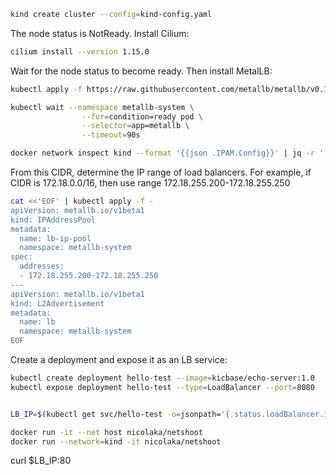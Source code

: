 

```sh
kind create cluster --config=kind-config.yaml
```

The node status is NotReady. Install Cilium:
```sh
cilium install --version 1.15.0
```

Wait for the node status to become ready. Then install MetalLB:

```sh
kubectl apply -f https://raw.githubusercontent.com/metallb/metallb/v0.13.7/config/manifests/metallb-native.yaml

kubectl wait --namespace metallb-system \
                --for=condition=ready pod \
                --selector=app=metallb \
                --timeout=90s
```



```sh
docker network inspect kind --format '{{json .IPAM.Config}}' | jq -r '.[0].Subnet'
```
From this CIDR, determine the IP range of load balancers. For example, if CIDR is 172.18.0.0/16, then use range 172.18.255.200-172.18.255.250


```sh
cat <<'EOF' | kubectl apply -f -
apiVersion: metallb.io/v1beta1
kind: IPAddressPool
metadata:
  name: lb-ip-pool
  namespace: metallb-system
spec:
  addresses:
  - 172.18.255.200-172.18.255.250
---
apiVersion: metallb.io/v1beta1
kind: L2Advertisement
metadata:
  name: lb
  namespace: metallb-system
EOF
```

Create a deployment and expose it as an LB service: 

```sh
kubectl create deployment hello-test --image=kicbase/echo-server:1.0
kubectl expose deployment hello-test --type=LoadBalancer --port=8080


LB_IP=$(kubectl get svc/hello-test -o=jsonpath='{.status.loadBalancer.ingress[0].ip}')

```

```sh
docker run -it --net host nicolaka/netshoot
docker run --network=kind -it nicolaka/netshoot
```

curl $LB_IP:80
